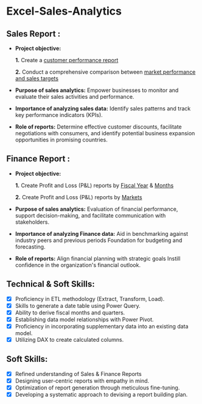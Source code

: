 # Excel-Sales-Analytics
## Sales Report :


- **Project objective:** 

    **1.** Create a [customer performance report](https://github.com/Praveer-Tiwari/Excel-Sales-Analytics-Codebasics-/blob/main/Customer%20Performance%20Report.pdf)

    **2.** Conduct a comprehensive comparison between [market performance and sales targets](https://github.com/Praveer-Tiwari/Excel-Sales-Analytics-Codebasics-/blob/main/Market%20Performance%20vs%20Target%20Report.pdf)

- **Purpose of sales analytics:** Empower businesses to monitor and evaluate their sales activities and performance.

- **Importance of analyzing sales data:** Identify sales patterns and track key performance indicators (KPIs).

- **Role of reports:** Determine effective customer discounts, facilitate negotiations with consumers, and identify potential business expansion opportunities in promising countries.


## Finance Report :

- **Project objective:** 

    **1.** Create Profit and Loss (P&L) reports by [Fiscal Year](https://github.com/Praveer-Tiwari/Excel-Sales-Analytics-Codebasics-/blob/main/P%26L%20Statement%20by%20Fiscal%20Year.pdf) & [Months](https://github.com/Praveer-Tiwari/Excel-Sales-Analytics-Codebasics-/blob/main/P%26L%20Statement%20by%20Months.pdf)

   **2.** Create Profit and Loss (P&L) reports by [Markets](https://github.com/Praveer-Tiwari/Excel-Sales-Analytics-Codebasics-/blob/main/P%26L%20Statement%20by%20Markets.pdf)

- **Purpose of sales analytics:** Evaluation of financial performance, support decision-making, and facilitate communication with stakeholders.

- **Importance of analyzing Finance data:** Aid in benchmarking against industry peers and previous periods Foundation for budgeting and forecasting.

- **Role of reports:** Align financial planning with strategic goals Instill confidence in the organization's financial outlook.


## Technical & Soft Skills:
- [x]	Proficiency in ETL methodology (Extract, Transform, Load).
- [x]	Skills to generate a date table using Power Query.
- [x]	Ability to derive fiscal months and quarters.
- [x]	Establishing data model relationships with Power Pivot.
- [x]	Proficiency in incorporating supplementary data into an existing data model.
- [x]	Utilizing DAX to create calculated columns.

## Soft Skills:
- [x]	Refined understanding of Sales & Finance Reports
- [x]	Designing user-centric reports with empathy in mind.
- [x]	Optimization of report generation through meticulous fine-tuning.
- [x]	Developing a systematic approach to devising a report building plan.
